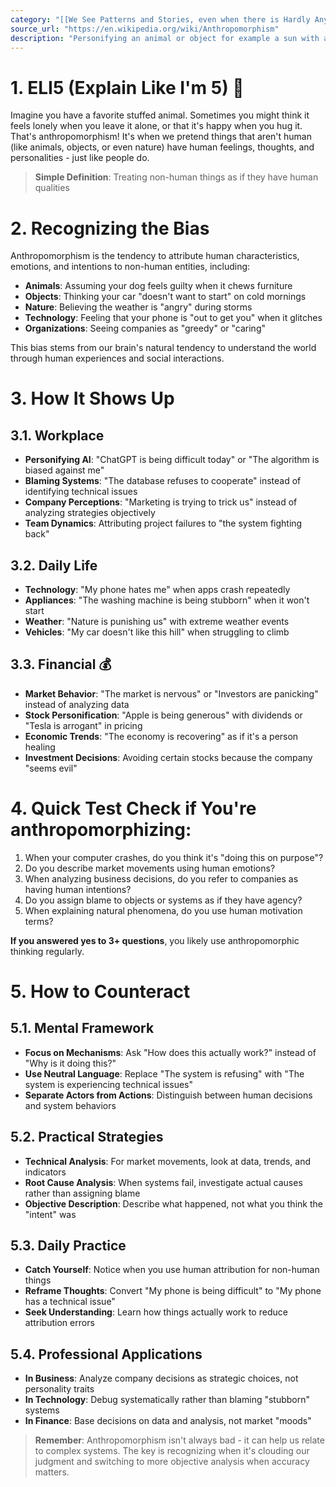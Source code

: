 ```yaml
---
category: "[[We See Patterns and Stories, even when there is Hardly Any Data]]"
source_url: "https://en.wikipedia.org/wiki/Anthropomorphism"
description: "Personifying an animal or object for example a sun with a face."
---
```


# 1. ELI5 (Explain Like I'm 5) 🧸

Imagine you have a favorite stuffed animal. Sometimes you might think it feels lonely when you leave it alone, or that it's happy when you hug it. That's anthropomorphism! It's when we pretend things that aren't human (like animals, objects, or even nature) have human feelings, thoughts, and personalities - just like people do.

> **Simple Definition**: Treating non-human things as if they have human qualities

# 2. Recognizing the Bias

Anthropomorphism is the tendency to attribute human characteristics, emotions, and intentions to non-human entities, including:

- **Animals**: Assuming your dog feels guilty when it chews furniture
- **Objects**: Thinking your car "doesn't want to start" on cold mornings
- **Nature**: Believing the weather is "angry" during storms
- **Technology**: Feeling that your phone is "out to get you" when it glitches
- **Organizations**: Seeing companies as "greedy" or "caring"

This bias stems from our brain's natural tendency to understand the world through human experiences and social interactions.

# 3. How It Shows Up

## 3.1. Workplace

- **Personifying AI**: "ChatGPT is being difficult today" or "The algorithm is biased against me"
- **Blaming Systems**: "The database refuses to cooperate" instead of identifying technical issues
- **Company Perceptions**: "Marketing is trying to trick us" instead of analyzing strategies objectively
- **Team Dynamics**: Attributing project failures to "the system fighting back"

## 3.2. Daily Life

- **Technology**: "My phone hates me" when apps crash repeatedly
- **Appliances**: "The washing machine is being stubborn" when it won't start
- **Weather**: "Nature is punishing us" with extreme weather events
- **Vehicles**: "My car doesn't like this hill" when struggling to climb

## 3.3. Financial 💰

- **Market Behavior**: "The market is nervous" or "Investors are panicking" instead of analyzing data
- **Stock Personification**: "Apple is being generous" with dividends or "Tesla is arrogant" in pricing
- **Economic Trends**: "The economy is recovering" as if it's a person healing
- **Investment Decisions**: Avoiding certain stocks because the company "seems evil"

# 4. Quick Test **Check if You're anthropomorphizing:**

1. When your computer crashes, do you think it's "doing this on purpose"?
2. Do you describe market movements using human emotions?
3. When analyzing business decisions, do you refer to companies as having human intentions?
4. Do you assign blame to objects or systems as if they have agency?
5. When explaining natural phenomena, do you use human motivation terms?

**If you answered yes to 3+ questions**, you likely use anthropomorphic thinking regularly.

# 5. How to Counteract ️

## 5.1. Mental Framework

- **Focus on Mechanisms**: Ask "How does this actually work?" instead of "Why is it doing this?"
- **Use Neutral Language**: Replace "The system is refusing" with "The system is experiencing technical issues"
- **Separate Actors from Actions**: Distinguish between human decisions and system behaviors

## 5.2. Practical Strategies

- **Technical Analysis**: For market movements, look at data, trends, and indicators
- **Root Cause Analysis**: When systems fail, investigate actual causes rather than assigning blame
- **Objective Description**: Describe what happened, not what you think the "intent" was

## 5.3. Daily Practice

- **Catch Yourself**: Notice when you use human attribution for non-human things
- **Reframe Thoughts**: Convert "My phone is being difficult" to "My phone has a technical issue"
- **Seek Understanding**: Learn how things actually work to reduce attribution errors

## 5.4. Professional Applications

- **In Business**: Analyze company decisions as strategic choices, not personality traits
- **In Technology**: Debug systematically rather than blaming "stubborn" systems
- **In Finance**: Base decisions on data and analysis, not market "moods"

> **Remember**: Anthropomorphism isn't always bad - it can help us relate to complex systems. The key is recognizing when it's clouding our judgment and switching to more objective analysis when accuracy matters.

